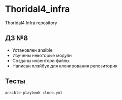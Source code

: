 # Thoridal4_infra
Thoridal4 Infra repository

## ДЗ №8

- Установлен ansible
- Изучены некоторые модули
- Созданы инвентори файлы
- Написан плэйбук для клонирования репозитория

## Тесты

```
ansible-playbook clone.yml

```
